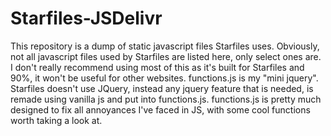 # Starfiles-JSDelivr
This repository is a dump of static javascript files Starfiles uses. Obviously, not all javascript files used by Starfiles are listed here, only select ones are.
I don't really recommend using most of this as it's built for Starfiles and 90%, it won't be useful for other websites. functions.js is my "mini jquery".
Starfiles doesn't use JQuery, instead any jquery feature that is needed, is remade using vanilla js and put into functions.js. functions.js is pretty much designed
to fix all annoyances I've faced in JS, with some cool functions worth taking a look at.
